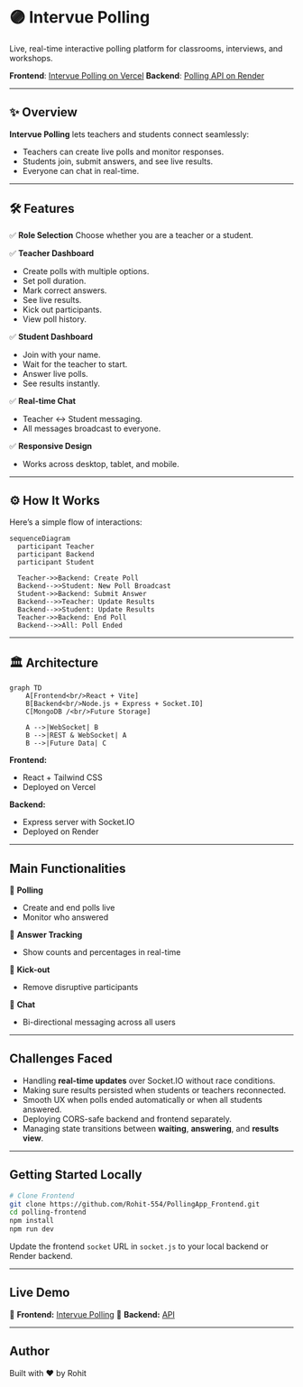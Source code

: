 # 🟣 Intervue Polling

Live, real-time interactive polling platform for classrooms, interviews, and workshops.

 **Frontend**: [Intervue Polling on Vercel](https://polling-app-frontend-delta.vercel.app/)
 **Backend**: [Polling API on Render](https://polling-rr4j.onrender.com/)

---

## ✨ Overview

**Intervue Polling** lets teachers and students connect seamlessly:

* Teachers can create live polls and monitor responses.
* Students join, submit answers, and see live results.
* Everyone can chat in real-time.

---

## 🛠️ Features

✅ **Role Selection**
Choose whether you are a teacher or a student.

✅ **Teacher Dashboard**

* Create polls with multiple options.
* Set poll duration.
* Mark correct answers.
* See live results.
* Kick out participants.
* View poll history.

✅ **Student Dashboard**

* Join with your name.
* Wait for the teacher to start.
* Answer live polls.
* See results instantly.

✅ **Real-time Chat**

* Teacher ↔ Student messaging.
* All messages broadcast to everyone.

✅ **Responsive Design**

* Works across desktop, tablet, and mobile.

---

## ⚙️ How It Works

Here’s a simple flow of interactions:

```mermaid
sequenceDiagram
  participant Teacher
  participant Backend
  participant Student

  Teacher->>Backend: Create Poll
  Backend-->>Student: New Poll Broadcast
  Student->>Backend: Submit Answer
  Backend-->>Teacher: Update Results
  Backend-->>Student: Update Results
  Teacher->>Backend: End Poll
  Backend-->>All: Poll Ended
```

---

## 🏛️ Architecture

```mermaid
graph TD
    A[Frontend<br/>React + Vite]
    B[Backend<br/>Node.js + Express + Socket.IO]
    C[MongoDB /<br/>Future Storage]
    
    A -->|WebSocket| B
    B -->|REST & WebSocket| A
    B -->|Future Data| C
```

**Frontend:**

* React + Tailwind CSS
* Deployed on Vercel

**Backend:**

* Express server with Socket.IO
* Deployed on Render

---

##  Main Functionalities

🔹 **Polling**

* Create and end polls live
* Monitor who answered

🔹 **Answer Tracking**

* Show counts and percentages in real-time

🔹 **Kick-out**

* Remove disruptive participants

🔹 **Chat**

* Bi-directional messaging across all users

---


##  Challenges Faced

-  Handling **real-time updates** over Socket.IO without race conditions.
-  Making sure results persisted when students or teachers reconnected.
-  Smooth UX when polls ended automatically or when all students answered.
-  Deploying CORS-safe backend and frontend separately.
-  Managing state transitions between **waiting**, **answering**, and **results view**.

---

##  Getting Started Locally

```bash
# Clone Frontend
git clone https://github.com/Rohit-554/PollingApp_Frontend.git
cd polling-frontend
npm install
npm run dev
```


 Update the frontend `socket` URL in `socket.js` to your local backend or Render backend.

---

##  Live Demo

🔗 **Frontend:** [Intervue Polling](https://polling-app-frontend-delta.vercel.app/)
🔗 **Backend:** [API](https://polling-rr4j.onrender.com/)

---

##  Author

Built with ❤️ by Rohit

